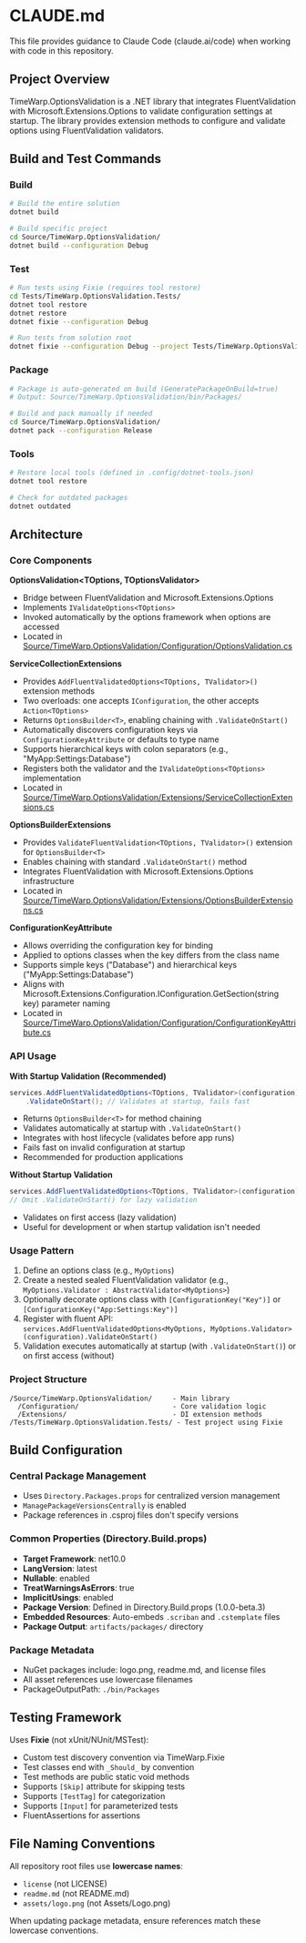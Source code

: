 # CLAUDE.md

This file provides guidance to Claude Code (claude.ai/code) when working with code in this repository.

## Project Overview

TimeWarp.OptionsValidation is a .NET library that integrates FluentValidation with Microsoft.Extensions.Options to validate configuration settings at startup. The library provides extension methods to configure and validate options using FluentValidation validators.

## Build and Test Commands

### Build
```bash
# Build the entire solution
dotnet build

# Build specific project
cd Source/TimeWarp.OptionsValidation/
dotnet build --configuration Debug
```

### Test
```bash
# Run tests using Fixie (requires tool restore)
cd Tests/TimeWarp.OptionsValidation.Tests/
dotnet tool restore
dotnet restore
dotnet fixie --configuration Debug

# Run tests from solution root
dotnet fixie --configuration Debug --project Tests/TimeWarp.OptionsValidation.Tests/
```

### Package
```bash
# Package is auto-generated on build (GeneratePackageOnBuild=true)
# Output: Source/TimeWarp.OptionsValidation/bin/Packages/

# Build and pack manually if needed
cd Source/TimeWarp.OptionsValidation/
dotnet pack --configuration Release
```

### Tools
```bash
# Restore local tools (defined in .config/dotnet-tools.json)
dotnet tool restore

# Check for outdated packages
dotnet outdated
```

## Architecture

### Core Components

**OptionsValidation<TOptions, TOptionsValidator>**
- Bridge between FluentValidation and Microsoft.Extensions.Options
- Implements `IValidateOptions<TOptions>`
- Invoked automatically by the options framework when options are accessed
- Located in [Source/TimeWarp.OptionsValidation/Configuration/OptionsValidation.cs](Source/TimeWarp.OptionsValidation/Configuration/OptionsValidation.cs)

**ServiceCollectionExtensions**
- Provides `AddFluentValidatedOptions<TOptions, TValidator>()` extension methods
- Two overloads: one accepts `IConfiguration`, the other accepts `Action<TOptions>`
- Returns `OptionsBuilder<T>`, enabling chaining with `.ValidateOnStart()`
- Automatically discovers configuration keys via `ConfigurationKeyAttribute` or defaults to type name
- Supports hierarchical keys with colon separators (e.g., "MyApp:Settings:Database")
- Registers both the validator and the `IValidateOptions<TOptions>` implementation
- Located in [Source/TimeWarp.OptionsValidation/Extensions/ServiceCollectionExtensions.cs](Source/TimeWarp.OptionsValidation/Extensions/ServiceCollectionExtensions.cs)

**OptionsBuilderExtensions**
- Provides `ValidateFluentValidation<TOptions, TValidator>()` extension for `OptionsBuilder<T>`
- Enables chaining with standard `.ValidateOnStart()` method
- Integrates FluentValidation with Microsoft.Extensions.Options infrastructure
- Located in [Source/TimeWarp.OptionsValidation/Extensions/OptionsBuilderExtensions.cs](Source/TimeWarp.OptionsValidation/Extensions/OptionsBuilderExtensions.cs)

**ConfigurationKeyAttribute**
- Allows overriding the configuration key for binding
- Applied to options classes when the key differs from the class name
- Supports simple keys ("Database") and hierarchical keys ("MyApp:Settings:Database")
- Aligns with Microsoft.Extensions.Configuration.IConfiguration.GetSection(string key) parameter naming
- Located in [Source/TimeWarp.OptionsValidation/Configuration/ConfigurationKeyAttribute.cs](Source/TimeWarp.OptionsValidation/Configuration/ConfigurationKeyAttribute.cs)

### API Usage

**With Startup Validation (Recommended)**
```csharp
services.AddFluentValidatedOptions<TOptions, TValidator>(configuration)
    .ValidateOnStart(); // Validates at startup, fails fast
```
- Returns `OptionsBuilder<T>` for method chaining
- Validates automatically at startup with `.ValidateOnStart()`
- Integrates with host lifecycle (validates before app runs)
- Fails fast on invalid configuration at startup
- Recommended for production applications

**Without Startup Validation**
```csharp
services.AddFluentValidatedOptions<TOptions, TValidator>(configuration);
// Omit .ValidateOnStart() for lazy validation
```
- Validates on first access (lazy validation)
- Useful for development or when startup validation isn't needed

### Usage Pattern

1. Define an options class (e.g., `MyOptions`)
2. Create a nested sealed FluentValidation validator (e.g., `MyOptions.Validator : AbstractValidator<MyOptions>`)
3. Optionally decorate options class with `[ConfigurationKey("Key")]` or `[ConfigurationKey("App:Settings:Key")]`
4. Register with fluent API: `services.AddFluentValidatedOptions<MyOptions, MyOptions.Validator>(configuration).ValidateOnStart()`
5. Validation executes automatically at startup (with `.ValidateOnStart()`) or on first access (without)

### Project Structure

```
/Source/TimeWarp.OptionsValidation/     - Main library
  /Configuration/                       - Core validation logic
  /Extensions/                          - DI extension methods
/Tests/TimeWarp.OptionsValidation.Tests/ - Test project using Fixie
```

## Build Configuration

### Central Package Management
- Uses `Directory.Packages.props` for centralized version management
- `ManagePackageVersionsCentrally` is enabled
- Package references in .csproj files don't specify versions

### Common Properties (Directory.Build.props)
- **Target Framework**: net10.0
- **LangVersion**: latest
- **Nullable**: enabled
- **TreatWarningsAsErrors**: true
- **ImplicitUsings**: enabled
- **Package Version**: Defined in Directory.Build.props (1.0.0-beta.3)
- **Embedded Resources**: Auto-embeds `.scriban` and `.cstemplate` files
- **Package Output**: `artifacts/packages/` directory

### Package Metadata
- NuGet packages include: logo.png, readme.md, and license files
- All asset references use lowercase filenames
- PackageOutputPath: `./bin/Packages`

## Testing Framework

Uses **Fixie** (not xUnit/NUnit/MSTest):
- Custom test discovery convention via TimeWarp.Fixie
- Test classes end with `_Should_` by convention
- Test methods are public static void methods
- Supports `[Skip]` attribute for skipping tests
- Supports `[TestTag]` for categorization
- Supports `[Input]` for parameterized tests
- FluentAssertions for assertions

## File Naming Conventions

All repository root files use **lowercase names**:
- `license` (not LICENSE)
- `readme.md` (not README.md)
- `assets/logo.png` (not Assets/Logo.png)

When updating package metadata, ensure references match these lowercase conventions.
